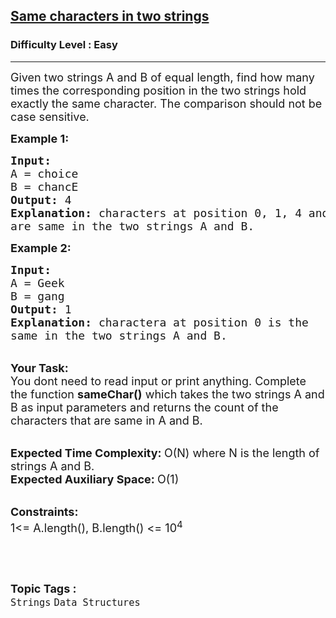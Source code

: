 <h2><a href="https://practice.geeksforgeeks.org/problems/c-corresponding-position-in-the-two-strings-that-hold-exactly-the-same-characters5013/1?page=8&difficulty%5B%5D=-2&difficulty%5B%5D=0&category%5B%5D=Strings&sortBy=submissions">Same characters in two strings</a></h2><h3>Difficulty Level : Easy</h3><hr><div class="problems_problem_content__Xm_eO"><p><span style="font-size:18px">Given two strings A and B of equal length, find how many times the corresponding position in the two strings hold exactly the same character. The comparison should not be case sensitive.&nbsp;</span></p>

<p><strong><span style="font-size:18px">Example 1:</span></strong></p>

<pre><span style="font-size:18px"><strong>Input:</strong>
A = choice 
B = chancE
<strong>Output: </strong>4
<strong>Explanation: </strong>characters at position 0, 1, 4 and 5
are same in the two strings A and B.</span></pre>

<p><strong><span style="font-size:18px">Example 2:</span></strong></p>

<pre><span style="font-size:18px"><strong>Input:</strong>
A = Geek 
B = gang
<strong>Output:</strong> 1
<strong>Explanation:</strong> charactera at position 0 is the
same in the two strings A and B.</span></pre>

<p><br>
<span style="font-size:18px"><strong>Your Task: &nbsp;</strong><br>
You dont need to read input or print anything. Complete the function <strong>sameChar()</strong> which takes the two strings A and B as input parameters and returns the count of the characters that are same in A and B.</span></p>

<p><br>
<span style="font-size:18px"><strong>Expected Time Complexity: </strong>O(N) where N is the length of strings A and B.<br>
<strong>Expected Auxiliary Space: </strong>O(1)&nbsp;</span></p>

<p><br>
<span style="font-size:18px"><strong>Constraints:</strong><br>
1&lt;= A.length(), B.length()&nbsp;&lt;= 10<sup>4</sup></span></p>

<p>&nbsp;</p>
</div><br><p><span style=font-size:18px><strong>Topic Tags : </strong><br><code>Strings</code>&nbsp;<code>Data Structures</code>&nbsp;